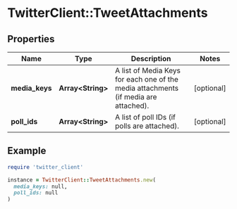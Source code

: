 # TwitterClient::TweetAttachments

## Properties

| Name | Type | Description | Notes |
| ---- | ---- | ----------- | ----- |
| **media_keys** | **Array&lt;String&gt;** | A list of Media Keys for each one of the media attachments (if media are attached). | [optional] |
| **poll_ids** | **Array&lt;String&gt;** | A list of poll IDs (if polls are attached). | [optional] |

## Example

```ruby
require 'twitter_client'

instance = TwitterClient::TweetAttachments.new(
  media_keys: null,
  poll_ids: null
)
```


